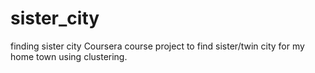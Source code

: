 # sister_city
finding sister city 
Coursera course project to find sister/twin city for my home town using clustering.
